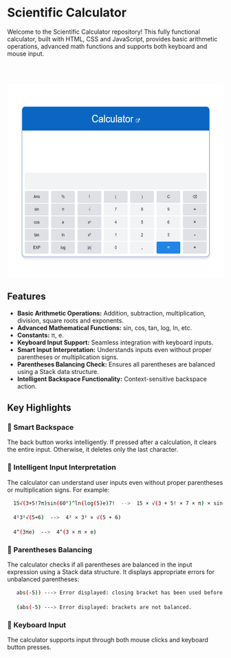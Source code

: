 

# Scientific Calculator

Welcome to the Scientific Calculator repository! This fully functional calculator, built with HTML, CSS and JavaScript, provides basic arithmetic operations, advanced math functions and supports both keyboard and mouse input.

<br>
<br>
<p align="center">
  <a href="https://github.com/Pavith19/Scientific-Calculator/">
    <img src="images/calculator.png" alt="Scientific Calculator" width="590" height="450">
  </a>
</p>

## Features

- **Basic Arithmetic Operations:** Addition, subtraction, multiplication, division, square roots and exponents.
- **Advanced Mathematical Functions:** sin, cos, tan, log, ln, etc.
- **Constants:** π, e.
- **Keyboard Input Support:** Seamless integration with keyboard inputs.
- **Smart Input Interpretation:** Understands inputs even without proper parentheses or multiplication signs.
- **Parentheses Balancing Check:** Ensures all parentheses are balanced using a Stack data structure.
- **Intelligent Backspace Functionality:** Context-sensitive backspace action.

## Key Highlights

### 🚀 Smart Backspace
The back button works intelligently. If pressed after a calculation, it clears the entire input. Otherwise, it deletes only the last character.

### 🚀 Intelligent Input Interpretation
The calculator can understand user inputs even without proper parentheses or multiplication signs. For example:

```sh
  15√(3+5!7π)sin(60°)^ln(log(5)e)7!  -->  15 × √(3 + 5! × 7 × π) × sin(60°) × ln(log(5) × e) × 7!

  4²3²√(5+6)  -->  4² × 3² × √(5 + 6)

  4^(3πe)  -->  4^(3 × π × e)

```

### 🚀 Parentheses Balancing
The calculator checks if all parentheses are balanced in the input expression using a Stack data structure. It displays appropriate errors for unbalanced parentheses:

 ```sh
    abs(-5)) ---> Error displayed: closing bracket has been used before an opening bracket.

    (abs(-5) ---> Error displayed: brackets are not balanced.
 ```

### 🚀 Keyboard Input
The calculator supports input through both mouse clicks and keyboard button presses.



